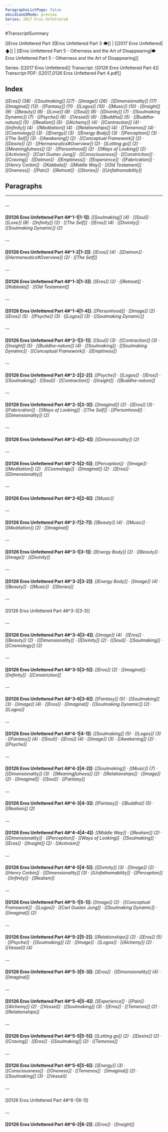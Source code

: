 ```yaml
---
ParagraphsListPage: false
obsidianUIMode: preview
Series: 2017 Eros Unfettered
---
```

#TranscriptSummary

[[Eros Unfettered Part 3|Eros Unfettered Part 3 🡄]] | [[2017 Eros Unfettered|🡅]] | [[Eros Unfettered Part 5 - Otherness and the Art of Disappearing|🡆 Eros Unfettered Part 5 - Otherness and the Art of Disappearing]]

Series: [[2017 Eros Unfettered]]
Transcript: [[0126 Eros Unfettered Part 4]]
Transcript PDF: [[2017_0126 Eros Unfettered Part 4.pdf]]

## Index
<span class="counts">_[[Eros]] (38) · [[Soulmaking]] (27) · [[Image]] (26) · [[Dimensionality]] (17) · [[Imaginal]] (13) · [[Fantasy]] (11) · [[Logos]] (10) · [[Music]] (10) · [[Insight]] (9) · [[Beauty]] (8) · [[Love]] (8) · [[Soul]] (8) · [[Divinity]] (7) · [[Soulmaking Dynamic]] (7) · [[Psyche]] (6) · [[Vessel]] (6) · [[Buddha]] (5) · [[Buddha-nature]] (5) · [[Realism]] (5) · [[Alchemy]] (4) · [[Contraction]] (4) · [[Infinity]] (4) · [[Meditation]] (4) · [[Relationships]] (4) · [[Temenos]] (4) · [[Cosmology]] (3) · [[Energy]] (3) · [[Energy Body]] (3) · [[Perception]] (3) · [[The Self]] (3) · [[Awakening]] (2) · [[Conceptual Framework]] (2) · [[Desire]] (2) · [[Hermeneutics#Overview]] (2) · [[Letting go]] (2) · [[Meaningfulness]] (2) · [[Personhood]] (2) · [[Ways of Looking]] (2) · [[Activism]] · [[Carl Gustav Jung]] · [[Consciousness]] · [[Constriction]] · [[Craving]] · [[Daimon]] · [[Emptiness]] · [[Experience]] · [[Fabrication]] · [[Henry Corbin]] · [[Kabbala]] · [[Middle Way]] · [[Old Testament]] · [[Oneness]] · [[Pain]] · [[Retreat]] · [[Stories]] · [[Unfathomability]]_</span>
<br/>

## Paragraphs
---
##### ...
<span class="counts">**[[0126 Eros Unfettered Part 4#^1-1|1-1]]**: _[[Soulmaking]] (4) · [[Soul]] · [[Love]] (8) · [[Infinity]] (2) · [[The Self]] · [[Eros]] (4) · [[Divinity]] · [[Soulmaking Dynamic]] (2)_</span>

##### ...
<span class="counts">**[[0126 Eros Unfettered Part 4#^1-2|1-2]]**: _[[Eros]] (4) · [[Daimon]] · [[Hermeneutics#Overview]] (2) · [[The Self]]_</span>

##### ...
<span class="counts">**[[0126 Eros Unfettered Part 4#^1-3|1-3]]**: _[[Eros]] (2) · [[Retreat]] · [[Kabbala]] · [[Old Testament]]_</span>

##### ...
<span class="counts">**[[0126 Eros Unfettered Part 4#^1-4|1-4]]**: _[[Personhood]] · [[Image]] (2) · [[Eros]] (5) · [[Psyche]] (3) · [[Logos]] (3) · [[Soulmaking Dynamic]]_</span>

##### ...
<span class="counts">**[[0126 Eros Unfettered Part 4#^2-1|2-1]]**: _[[Soul]] (3) · [[Contraction]] (3) · [[Insight]] (5) · [[Buddha-nature]] (4) · [[Soulmaking]] · [[Soulmaking Dynamic]] · [[Conceptual Framework]] · [[Emptiness]]_</span>

##### ...
<span class="counts">**[[0126 Eros Unfettered Part 4#^2-2|2-2]]**: _[[Psyche]] · [[Logos]] · [[Eros]] · [[Soulmaking]] · [[Soul]] · [[Contraction]] · [[Insight]] · [[Buddha-nature]]_</span>

##### ...
<span class="counts">**[[0126 Eros Unfettered Part 4#^2-3|2-3]]**: _[[Imaginal]] (2) · [[Eros]] (3) · [[Fabrication]] · [[Ways of Looking]] · [[The Self]] · [[Personhood]] · [[Dimensionality]] (2)_</span>

##### ...
<span class="counts">**[[0126 Eros Unfettered Part 4#^2-4|2-4]]**: _[[Dimensionality]] (2)_</span>

##### ...
<span class="counts">**[[0126 Eros Unfettered Part 4#^2-5|2-5]]**: _[[Perception]] · [[Image]] · [[Meditation]] (2) · [[Cosmology]] · [[Imaginal]] (2) · [[Eros]] · [[Dimensionality]]_</span>

##### ...
<span class="counts">**[[0126 Eros Unfettered Part 4#^2-6|2-6]]**: _[[Music]]_</span>

##### ...
<span class="counts">**[[0126 Eros Unfettered Part 4#^2-7|2-7]]**: _[[Beauty]] (4) · [[Music]] · [[Meditation]] (2) · [[Imaginal]]_</span>

##### ...
<span class="counts">**[[0126 Eros Unfettered Part 4#^3-1|3-1]]**: _[[Energy Body]] (2) · [[Beauty]] · [[Image]] · [[Divinity]]_</span>

##### ...
<span class="counts">**[[0126 Eros Unfettered Part 4#^3-2|3-2]]**: _[[Energy Body]] · [[Image]] (4) · [[Beauty]] · [[Music]] · [[Stories]]_</span>

##### ...
<span class="counts">[[0126 Eros Unfettered Part 4#^3-3|3-3]]</span>

##### ...
<span class="counts">**[[0126 Eros Unfettered Part 4#^3-4|3-4]]**: _[[Image]] (4) · [[Eros]] · [[Beauty]] (2) · [[Dimensionality]] · [[Divinity]] (2) · [[Soul]] · [[Soulmaking]] · [[Cosmology]] (2)_</span>

##### ...
<span class="counts">**[[0126 Eros Unfettered Part 4#^3-5|3-5]]**: _[[Eros]] (2) · [[Imaginal]] · [[Infinity]] · [[Constriction]]_</span>

##### ...
<span class="counts">**[[0126 Eros Unfettered Part 4#^3-6|3-6]]**: _[[Fantasy]] (5) · [[Soulmaking]] (3) · [[Image]] (4) · [[Eros]] · [[Imaginal]] · [[Soulmaking Dynamic]] (2) · [[Logos]]_</span>

##### ...
<span class="counts">**[[0126 Eros Unfettered Part 4#^4-1|4-1]]**: _[[Soulmaking]] (5) · [[Logos]] (3) · [[Fantasy]] (4) · [[Soul]] · [[Eros]] (4) · [[Image]] (3) · [[Awakening]] (2) · [[Psyche]]_</span>

##### ...
<span class="counts">**[[0126 Eros Unfettered Part 4#^4-2|4-2]]**: _[[Soulmaking]] · [[Music]] (7) · [[Dimensionality]] (3) · [[Meaningfulness]] (2) · [[Relationships]] · [[Image]] (2) · [[Imaginal]] · [[Soul]] · [[Fantasy]]_</span>

##### ...
<span class="counts">**[[0126 Eros Unfettered Part 4#^4-3|4-3]]**: _[[Fantasy]] · [[Buddha]] (5) · [[Realism]] (2)_</span>

##### ...
<span class="counts">**[[0126 Eros Unfettered Part 4#^4-4|4-4]]**: _[[Middle Way]] · [[Realism]] (2) · [[Dimensionality]] · [[Perception]] · [[Ways of Looking]] · [[Soulmaking]] · [[Eros]] · [[Insight]] (2) · [[Activism]]_</span>

##### ...
<span class="counts">**[[0126 Eros Unfettered Part 4#^4-5|4-5]]**: _[[Divinity]] (3) · [[Image]] (2) · [[Henry Corbin]] · [[Dimensionality]] (3) · [[Unfathomability]] · [[Perception]] · [[Infinity]] · [[Realism]]_</span>

##### ...
<span class="counts">**[[0126 Eros Unfettered Part 4#^5-1|5-1]]**: _[[Image]] (2) · [[Conceptual Framework]] · [[Logos]] · [[Carl Gustav Jung]] · [[Soulmaking Dynamic]] · [[Imaginal]] (2)_</span>

##### ...
<span class="counts">**[[0126 Eros Unfettered Part 4#^5-2|5-2]]**: _[[Relationships]] (2) · [[Eros]] (5) · [[Psyche]] · [[Soulmaking]] (2) · [[Image]] · [[Logos]] · [[Alchemy]] (2) · [[Vessel]] (4)_</span>

##### ...
<span class="counts">**[[0126 Eros Unfettered Part 4#^5-3|5-3]]**: _[[Eros]] · [[Dimensionality]] (4) · [[Imaginal]]_</span>

##### ...
<span class="counts">**[[0126 Eros Unfettered Part 4#^5-4|5-4]]**: _[[Experience]] · [[Pain]] · [[Alchemy]] (2) · [[Vessel]] · [[Soulmaking]] (3) · [[Eros]] · [[Temenos]] (2) · [[Relationships]]_</span>

##### ...
<span class="counts">**[[0126 Eros Unfettered Part 4#^5-5|5-5]]**: _[[Letting go]] (2) · [[Desire]] (2) · [[Craving]] · [[Eros]] · [[Soulmaking]] (2) · [[Temenos]]_</span>

##### ...
<span class="counts">**[[0126 Eros Unfettered Part 4#^5-6|5-6]]**: _[[Energy]] (3) · [[Consciousness]] · [[Oneness]] · [[Temenos]] · [[Imaginal]] (2) · [[Soulmaking]] (3) · [[Vessel]]_</span>

##### ...
<span class="counts">[[0126 Eros Unfettered Part 4#^6-1|6-1]]</span>

##### ...
<span class="counts">**[[0126 Eros Unfettered Part 4#^6-2|6-2]]**: _[[Eros]] · [[Insight]]_</span>
